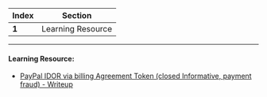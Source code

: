 Index | Section
---   | ---
**1** | Learning Resource

---

#### Learning Resource:

* [PayPal IDOR via billing Agreement Token (closed Informative, payment fraud) - Writeup](https://medium.com/@h4x0r_dz/paypal-idor-via-billing-agreement-token-closed-informative-payment-fraud-3245202fab38)
